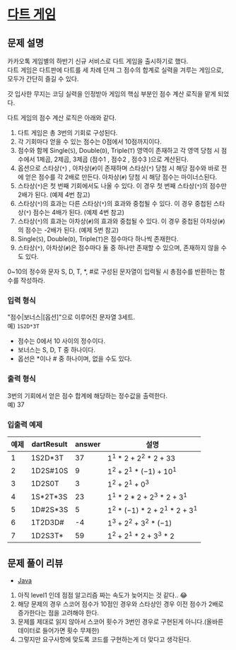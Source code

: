 # [다트 게임](https://programmers.co.kr/learn/courses/30/lessons/17682)

## 문제 설명

<!-- ![image](./images/image.png) -->

카카오톡 게임별의 하반기 신규 서비스로 다트 게임을 출시하기로 했다.  
다트 게임은 다트판에 다트를 세 차례 던져 그 점수의 합계로 실력을 겨루는 게임으로, 모두가 간단히 즐길 수 있다.

갓 입사한 무지는 코딩 실력을 인정받아 게임의 핵심 부분인 점수 계산 로직을 맡게 되었다.

다트 게임의 점수 계산 로직은 아래와 같다.

1. 다트 게임은 총 3번의 기회로 구성된다.
2. 각 기회마다 얻을 수 있는 점수는 0점에서 10점까지이다.
3. 점수와 함께 Single(`S`), Double(`D`), Triple(`T`) 영역이 존재하고 각 영역 당첨 시 점수에서 1제곱, 2제곱, 3제곱 (점수1 , 점수2 , 점수3 )으로 계산된다.
4. 옵션으로 스타상(`*`) , 아차상(`#`)이 존재하며 스타상(`*`) 당첨 시 해당 점수와 바로 전에 얻은 점수를 각 2배로 만든다. 아차상(`#`) 당첨 시 해당 점수는 마이너스된다.
5. 스타상(`*`)은 첫 번째 기회에서도 나올 수 있다. 이 경우 첫 번째 스타상(`*`)의 점수만 2배가 된다. (예제 4번 참고)
6. 스타상(`*`)의 효과는 다른 스타상(`*`)의 효과와 중첩될 수 있다. 이 경우 중첩된 스타상(`*`) 점수는 4배가 된다. (예제 4번 참고)
7. 스타상(`*`)의 효과는 아차상(`#`)의 효과와 중첩될 수 있다. 이 경우 중첩된 아차상(`#`)의 점수는 -2배가 된다. (예제 5번 참고)
8. Single(`S`), Double(`D`), Triple(`T`)은 점수마다 하나씩 존재한다.
9. 스타상(`*`), 아차상(`#`)은 점수마다 둘 중 하나만 존재할 수 있으며, 존재하지 않을 수도 있다.

0~10의 정수와 문자 S, D, T, *, #로 구성된 문자열이 입력될 시 총점수를 반환하는 함수를 작성하라.

### 입력 형식
"점수|보너스|[옵션]"으로 이루어진 문자열 3세트.  
예) `1S2D*3T`

- 점수는 0에서 10 사이의 정수이다.
- 보너스는 S, D, T 중 하나이다.
- 옵선은 *이나 # 중 하나이며, 없을 수도 있다.

### 출력 형식
3번의 기회에서 얻은 점수 합계에 해당하는 정수값을 출력한다.  
예) 37
### 입출력 예제
|예제|dartResult|answer|설명|
|---|---|---|---|
|1|1S2D\*3T|37|$1^1 * 2 + 2^2 * 2 + 33$|
|2|1D2S\#10S|9|$1^2 + 2^1 * (-1) + 10^1$|
|3|1D2S0T|3|$1^2 + 2^1 + 0^3$|
|4|1S\*2T\*3S|23|$1^1 * 2 * 2 + 2^3 * 2 + 3^1$|
|5|1D\#2S\*3S|5|$1^2 * (-1) * 2 + 2^1 * 2 + 3^1$|
|6|1T2D3D\#|-4|$1^3 + 2^2 + 3^2 * (-1)$|
|7|1D2S3T\*|59|$1^2 + 2^1 * 2 + 3^3 * 2$|

## 문제 풀이 리뷰
- [Java](./Solution.java)
1. 아직 level1 인데 점점 알고리즘 짜는 속도가 늦어지는 것 같다.. 😂
2. 해당 문제의 경우 스코어 점수가 10점인 경우와 스타상인 경우 이전 점수가 2배로 증가한다는 점을 고려해야 한다.
3. 문제를 제대로 읽지 않아서 스코어 횟수가 3번인 경우로 구현된게 아니다.(올바른 데이터로 들어가면 횟수 무제한)
4. 그렇지만 요구사항에 맞도록 코드를 구현하는게 더 맞다고 생각된다.